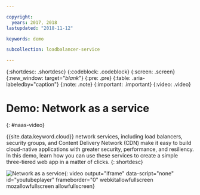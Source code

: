 ```yaml
---

copyright:
  years: 2017, 2018
lastupdated: "2018-11-12"

keywords: demo

subcollection: loadbalancer-service

---
```


{:shortdesc: .shortdesc}
{:codeblock: .codeblock}
{:screen: .screen}
{:new_window: target="_blank_"}
{:pre: .pre}
{:table: .aria-labeledby="caption"}
{:note: .note}
{:important: .important}
{:video: .video}

# Demo: Network as a service
{: #naas-video}

{{site.data.keyword.cloud}} network services, including load balancers, security groups, and Content Delivery Network (CDN) make it easy to build cloud-native applications with greater security, performance, and resiliency. In this demo, learn how you can use these services to create a simple three-tiered web app in a matter of clicks.
{: shortdesc}

![Network as a service](https://www.youtube.com/embed/LRvNCXvtkX0?rel=0){: video output="iframe" data-script="none" id="youtubeplayer" frameborder="0" webkitallowfullscreen mozallowfullscreen allowfullscreen}

